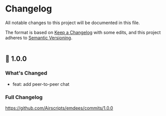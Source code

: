 # Changelog
All notable changes to this project will be documented in this file.  

The format is based on [Keep a Changelog](https://keepachangelog.com/en/1.0.0/) with some edits,
and this project adheres to [Semantic Versioning](https://semver.org/spec/v2.0.0.html).  
&nbsp;

## 🎉 1.0.0

### What's Changed
* feat: add peer-to-peer chat

### Full Changelog 
https://github.com/Airscripts/emdees/commits/1.0.0
